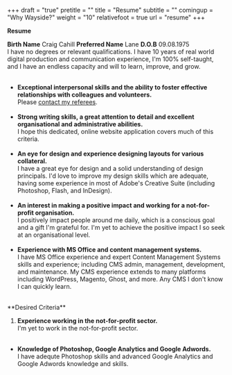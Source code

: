 +++
draft = "true"
pretitle = ""
title = "Resume"
subtitle = ""
comingup = "Why Wayside?"
weight = "10"
relativefoot = true
url = "resume"
+++

**Resume**

**Birth Name** Craig Cahill
**Preferred Name** Lane
**D.O.B** 09.08.1975
<br>I have no degrees or relevant qualifications. I have 10 years of real world digital production and communication experience, I'm 100% self-taught, and I have an endless capacity and will to learn, improve, and grow.
<br><br>
- **Exceptional interpersonal skills and the ability to foster effective relationships with colleagues and volunteers.**
<br>Please <a href="/referees">contact my referees</a>.
<br><br>
- **Strong writing skills, a great attention to detail and excellent organisational and administrative abilities.**
<br>I hope this dedicated, online website application covers much of this criteria.
<br><br>
- **An eye for design and experience designing layouts for various collateral.**
<br>I have a great eye for design and a solid understanding of design principals. I'd love to improve my design skills which are adequate, having some experience in most of Adobe's Creative Suite (including Photoshop, Flash, and InDesign).
<br><br>
- **An interest in making a positive impact and working for a not-for-profit organisation.**
<br>I positively impact people around me daily, which is a conscious goal and a gift I'm grateful for. I'm yet to achieve the positive impact I so seek at an organisational level.
<br><br>
- **Experience with MS Office and content management systems.**
<br>I have MS Office experience and expert Content Management Systems skills and experience; including CMS admin, management, development, and maintenance. My CMS  experience extends to many platforms including WordPress, Magento, Ghost, and more. Any CMS I don't know I can quickly learn.

<br>
**Desired Criteria**

1. **Experience working in the not-for-profit sector.**
<br>I'm yet to work in the not-for-profit sector.
<br><br>
- **Knowledge of Photoshop, Google Analytics and Google Adwords.**
<br>I have adequte Photoshop skills and advanced Google Analytics and Google Adwords knowledge and skills.
<br><br>

